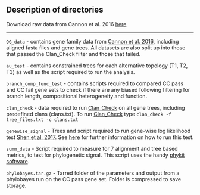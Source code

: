 ## Description of directories

Download raw data from Cannon et al. 2016 [here](datadryad.org/stash/dataset/doi:10.5061/dryad.493b7)

---

`OG_data` - contains gene family data from [Cannon et al. 2016](https://www.nature.com/articles/nature16520), including aligned fasta files and gene trees. All datasets are also split up into those that passed the Clan_Check filter and those that failed.

`au_test` - contains constrained trees for each alternative topology (T1, T2, T3) as well as the script required to run the analysis.

`branch_comp_func_test` - contains scripts required to compared CC pass and CC fail gene sets to check if there are any biased following filtering for branch length, compositional heterogeneity and function.

`clan_check` - data required to run [Clan_Check](https://github.com/ChrisCreevey/clan_check) on all gene trees, including predefined clans (clans.txt). To run [Clan_Check](https://github.com/ChrisCreevey/clan_check) type `clan_check -f tree_files.txt -c clans.txt`

`genewise_signal` - Trees and script required to run gene-wise log likelihood test [Shen et al. 2017](https://www.nature.com/articles/s41559-017-0126). See [here](https://figshare.com/articles/dataset/Contentious_relationships_in_phylogenomic_studies_can_be_driven_by_a_handful_of_genes/3792189/4) for further information on how to run this test.

`summ_data` - Script required to measure for 7 alignment and tree based metrics, to test for phylogenetic signal. This script uses the handy [phykit software](https://github.com/JLSteenwyk/PhyKIT).

`phylobayes.tar.gz` - Tarred folder of the parameters and output from a phylobayes run on the CC pass gene set. Folder is compressed to save storage.